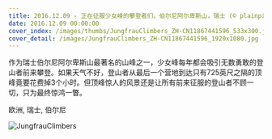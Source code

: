 ```yaml
---
title: 2016.12.09 - 正在征服少女峰的攀登者们，伯尔尼阿尔卑斯山，瑞士 (© plainpicture/Cultura/Lost Horizon Images)
date: 2016.12.09 00:00:00
cover_index: /images/thumbs/JungfrauClimbers_ZH-CN11867441596_533x300.jpg
cover_detail: /images/JungfrauClimbers_ZH-CN11867441596_1920x1080.jpg
---
```


作为瑞士伯尔尼阿尔卑斯山最著名的山峰之一，少女峰每年都会吸引无数勇敢的登山者前来攀登。如果天气不好，登山者从最后一个营地到达只有725英尺之隔的顶峰竟要花费掉3个小时。但顶峰惊人的风景还是让所有前来征服的登山者不顾一切，只为最终惊鸿一瞥。

欧洲, 瑞士, 伯尔尼

![JungfrauClimbers](/images/JungfrauClimbers_ZH-CN11867441596_1920x1080.jpg)
